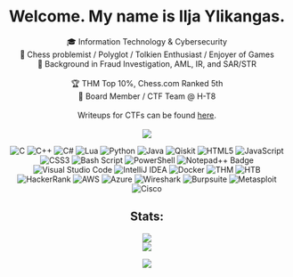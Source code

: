 <div align="center">

# Welcome. My name is Ilja Ylikangas.
🎓 Information Technology & Cybersecurity<br>
💎 Chess problemist / Polyglot / Tolkien Enthusiast / Enjoyer of Games<br>
💼 Background in Fraud Investigation, AML, IR, and SAR/STR<br>
<br>
🏆 THM Top 10%, Chess.com Ranked 5th<br>
🧩 Board Member / CTF Team @ H-T8<br>
<br>
Writeups for CTFs can be found [here](https://github.com/ilpakka/ctf).<br>
<br>
![](https://komarev.com/ghpvc/?username=ilpakka&color=orange)

![C](https://img.shields.io/badge/c-%2300599C.svg?style=for-the-badge&logo=c&logoColor=white) ![C++](https://img.shields.io/badge/c++-%2300599C.svg?style=for-the-badge&logo=c%2B%2B&logoColor=white) ![C#](https://img.shields.io/badge/c%23-%23239120.svg?style=for-the-badge&logo=csharp&logoColor=white) ![Lua](https://img.shields.io/badge/lua-%232C2D72.svg?style=for-the-badge&logo=lua&logoColor=white) ![Python](https://img.shields.io/badge/python-3670A0?style=for-the-badge&logo=python&logoColor=ffdd54) ![Java](https://img.shields.io/badge/java-%23ED8B00.svg?style=for-the-badge&logo=openjdk&logoColor=white) ![Qiskit](https://img.shields.io/badge/Qiskit-%236929C4.svg?style=for-the-badge&logo=Qiskit&logoColor=white) ![HTML5](https://img.shields.io/badge/html5-%23E34F26.svg?style=for-the-badge&logo=html5&logoColor=white) ![JavaScript](https://img.shields.io/badge/javascript-%23323330.svg?style=for-the-badge&logo=javascript&logoColor=%23F7DF1E) ![CSS3](https://img.shields.io/badge/css3-%231572B6.svg?style=for-the-badge&logo=css3&logoColor=white) ![Bash Script](https://img.shields.io/badge/bash_script-%23121011.svg?style=for-the-badge&logo=gnu-bash&logoColor=white) ![PowerShell](https://img.shields.io/badge/PowerShell-%235391FE.svg?style=for-the-badge&logo=powershell&logoColor=white) ![Notepad++ Badge](https://img.shields.io/badge/Notepad%2B%2B-90E59A?logo=notepadplusplus&logoColor=000&style=for-the-badge) ![Visual Studio Code](https://img.shields.io/badge/Visual%20Studio%20Code-0078d7.svg?style=for-the-badge&logo=visual-studio-code&logoColor=white) ![IntelliJ IDEA](https://img.shields.io/badge/IntelliJIDEA-000000.svg?style=for-the-badge&logo=intellij-idea&logoColor=white) ![Docker](https://img.shields.io/badge/docker-%230db7ed.svg?style=for-the-badge&logo=docker&logoColor=white) ![THM](https://img.shields.io/badge/-TryHackMe-%23212C42?style=for-the-badge&logo=tryhackme&logoColor=white) ![HTB](https://img.shields.io/badge/-HackTheBox-%239FEF00?style=for-the-badge&logo=hackthebox&logoColor=white) ![HackerRank](https://img.shields.io/badge/-Hackerrank-2EC866?style=for-the-badge&logo=HackerRank&logoColor=white) ![AWS](https://img.shields.io/badge/AWS-%23FF9900.svg?style=for-the-badge&logo=amazon-aws&logoColor=white) ![Azure](https://img.shields.io/badge/azure-%230072C6.svg?style=for-the-badge&logo=microsoftazure&logoColor=white) ![Wireshark](https://img.shields.io/badge/-Wireshark-%231679A7?style=for-the-badge&logo=wireshark&logoColor=white) ![Burpsuite](https://img.shields.io/badge/burpsuite-FF6633?style=for-the-badge&logo=burpsuite&logoColor=white) ![Metasploit](https://img.shields.io/badge/metasploit-2596CD?style=for-the-badge&logo=metasploit&logoColor=white) ![Cisco](https://img.shields.io/badge/CISCO-1BA0D7?style=for-the-badge&logo=cisco&logoColor=white)



## Stats:
![](https://github-readme-stats.vercel.app/api?username=ilpakka&theme=great-gatsby&hide_border=false&include_all_commits=true&count_private=false)<br/>
![](https://github-readme-stats.vercel.app/api/top-langs/?username=ilpakka&theme=great-gatsby&hide_border=false&include_all_commits=true&count_private=false&layout=compact)

[![](https://visitcount.itsvg.in/api?id=ilpakka&icon=0&color=2)](https://visitcount.itsvg.in)
    
</div>

